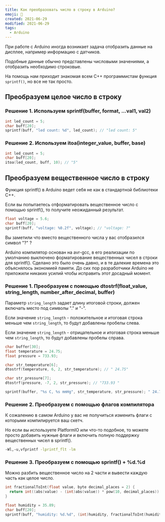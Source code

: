 ```yaml
---
title: Как преобразовать число в строку в Arduino?
emoji: 🔢
created: 2021-06-29
modified: 2021-06-29
tags:
  - Arduino
---
```


При работе с Arduino иногда возникает задача отобразить данные на дисплее, например информацию с датчиков.

Подобные данные обычно представлены числовыми значениями, а отобразить необходимо строковые.

На помощь нам приходит знакомая всем C++ программистам функция `sprintf()`, но все не так просто.

## Преобразуем целое число в строку

### Решение 1. Используем sprintf(buffer, format, ...val1, val2)

```cpp
int led_count = 5;
char buff[20];
sprintf(buff, "led count: %d", led_count); // "led count: 5"
```

### Решение 2. Используем itoa(integer_value, buffer, base)

```cpp
int led_count = 5;
char buff[20];
itoa(led_count, buff, 10); // "5"
```

## Преобразуем вещественное число в строку

Функция sprintf() в Arduino ведет себя не как в стандартной библиотеки C++. 

Если вы попытаетесь отформатировать вещественное число с помощью sprintf(), то получите неожиданный результат.

```cpp
float voltage = 5.6;
char buff[20];
sprintf(buff, "voltage: %0.2f", voltage); // "voltage: ?"
```

Вы заметили что вместо вещественного числа у вас отобразился символ "?" ?

Arduino компилятор основан на avr-gcc, в его реализации по умолчанию выключено форматирование вещественных чисел в строки для sprintf(). Сделано это было очень давно, и в те далекие времена это объяснялось экономией памяти. До сих пор разработчики Arduino не приложили никаких усилий чтобы исправить этот досадный момент.

### Решение 1. Преобразуем с помощью dtostrf(float_value, string_length, number_after_decimal, buffer)

Параметр `string_length` задает длину итоговой строки, должен включать место под символы "." и "-".

Если значение `string_length` - положительное и итоговая строка меньше чем `string_length`, то будут добавлены пробелы слева.

Если значение `string_length` - отрицательное и итоговая строка меньше чем `string_length`, то будут добавлены пробелы справа.

```cpp
char buffer[30];
float temperature = 24.75;
float pressure = 733.93;

char str_temperature[6];
dtostrf(temperature, 6, 2, str_temperature); // " 24.75"

char str_pressure[7];
dtostrf(pressure, -7, 2, str_pressure); // "733.93 "

sprintf(buffer, "%s C, %s mmHg", str_temperature, str_pressure); " 24.75 C, 733.93 mmHg"
```

### Решение 2. Преобразуем с помощью флагов компилятора

К сожалению в самом Arduino у вас не получиться изменить флаги с которыми компилируется ваш скетч.

Но если вы используете PlatformIO или что-то подобное, то можете просто добавить нужные флаги и включить полную поддержку вещественных чисел в sprintf().

```bash
-Wl,-u,vfprintf -lprintf_flt -lm
```

### Решение 3. Преобразуем с помощью sprintf() + %d.%d

Можно разбить вещественное число на 2 части и вывести каждую часть как целое число.

```cpp
int fractionalToInt(float value, byte decimal_places = 2) {
  return int((abs(value) - (int)abs(value)) * pow(10, decimal_places));
}

float humidity = 35.89;
char buff[20];
sprintf(buff, "humidity: %d.%d", (int)humidity, fractionalToInt(humidity)); "humidity: 35.89"
```